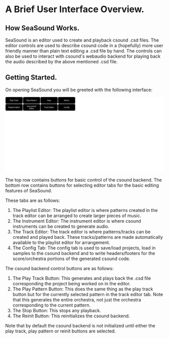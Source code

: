 # A Brief User Interface Overview.
## How SeaSound Works.

SeaSound is an editor used to create and playback csound .csd files. The editor controls are used to describe csound code in a (hopefully) more user friendly manner than plain text editing a .csd file by hand. The controls can also be used to interact with csound's webaudio backend for playing back the audio described by the above mentioned .csd file.

## Getting Started.

On opening SeaSound you will be greeted with the following interface:

![starting screen](./01_STARTING_IMAGE.png)

The top row contains buttons for basic control of the csound backend. The bottom row contains buttons for selecting editor tabs for the basic editing features of SeaSound.

These tabs are as follows:

1. The Playlist Editor: The playlist editor is where patterns created in the track editor can be arranged to create larger pieces of music.
2. The Instrument Editor: The instrument editor is where csound instruments can be created to generate audio.
3. The Track Editor: The track editor is where patterns/tracks can be created and played back. These tracks/patterns are made automatically available to the playlist editor for arrangement.
4. The Config Tab: The config tab is used to save/load projects, load in samples to the csound backend and to write headers/footers for the score/orchestra portions of the generated csound code.

The csound backend control buttons are as follows:

1. The Play Track Button: This generates and plays back the .csd file corresponding the project being worked on in the editor.
2. The Play Pattern Button: This does the same thing as the play track button but for the currently selected pattern in the track editor tab. Note that this generates the entire orchestra, not just the orchestra corresponding to the current pattern.
1. The Stop Button: This stops any playback.
1. The Reinit Button: This reinitializes the csound backend.

Note that by default the csound backend is not initialized until either the play track, play pattern or reinit buttons are selected.